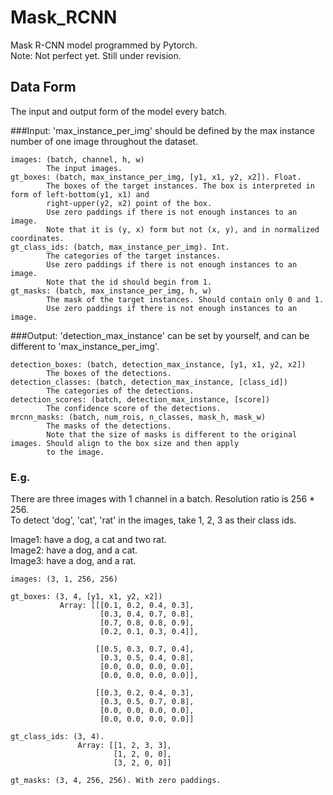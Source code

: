 # Mask_RCNN
Mask R-CNN model programmed by Pytorch.<br>
Note: Not perfect yet. Still under revision.

## Data Form
The input and output form of the model every batch.

###Input:
'max_instance_per_img' should be defined by the max instance number of one image throughout the dataset.

    images: (batch, channel, h, w)
            The input images.
    gt_boxes: (batch, max_instance_per_img, [y1, x1, y2, x2]). Float.
            The boxes of the target instances. The box is interpreted in form of left-bottom(y1, x1) and 
            right-upper(y2, x2) point of the box. 
            Use zero paddings if there is not enough instances to an image.
            Note that it is (y, x) form but not (x, y), and in normalized coordinates.
    gt_class_ids: (batch, max_instance_per_img). Int.
            The categories of the target instances.
            Use zero paddings if there is not enough instances to an image.
            Note that the id should begin from 1.
    gt_masks: (batch, max_instance_per_img, h, w)
            The mask of the target instances. Should contain only 0 and 1.
            Use zero paddings if there is not enough instances to an image.
    
###Output:
'detection_max_instance' can be set by yourself, and can be different to 'max_instance_per_img'. 

    detection_boxes: (batch, detection_max_instance, [y1, x1, y2, x2])
            The boxes of the detections.
    detection_classes: (batch, detection_max_instance, [class_id])
            The categories of the detections.
    detection_scores: (batch, detection_max_instance, [score])
            The confidence score of the detections.
    mrcnn_masks: (batch, num_rois, n_classes, mask_h, mask_w)
            The masks of the detections.
            Note that the size of masks is different to the original images. Should align to the box size and then apply
            to the image.

### E.g.
There are three images with 1 channel in a batch. Resolution ratio is 256 * 256.<br>
To detect 'dog', 'cat', 'rat' in the images, take 1, 2, 3 as their class ids.<br>

Image1: have a dog, a cat and two rat.<br>
Image2: have a dog, and a cat.<br>
Image3: have a dog, and a rat.

    images: (3, 1, 256, 256)
    
    gt_boxes: (3, 4, [y1, x1, y2, x2])
               Array: [[[0.1, 0.2, 0.4, 0.3],
                        [0.3, 0.4, 0.7, 0.8],
                        [0.7, 0.8, 0.8, 0.9],
                        [0.2, 0.1, 0.3, 0.4]],
                       
                       [[0.5, 0.3, 0.7, 0.4],
                        [0.3, 0.5, 0.4, 0.8],
                        [0.0, 0.0, 0.0, 0.0],
                        [0.0, 0.0, 0.0, 0.0]],
                       
                       [[0.3, 0.2, 0.4, 0.3],
                        [0.3, 0.5, 0.7, 0.8],
                        [0.0, 0.0, 0.0, 0.0],
                        [0.0, 0.0, 0.0, 0.0]]
                        
    gt_class_ids: (3, 4). 
                   Array: [[1, 2, 3, 3],
                           [1, 2, 0, 0],
                           [3, 2, 0, 0]]
                           
    gt_masks: (3, 4, 256, 256). With zero paddings.
